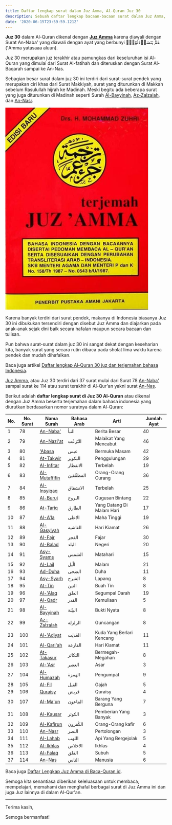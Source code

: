 ```yaml
---
title: Daftar lengkap surat dalam Juz Amma, Al-Quran Juz 30
description: Sebuah daftar lengkap bacaan-bacaan surat dalam Juz Amma, Al-Quran Juz 30 beserta terjemahan dan tafsir dalam bahasa Indonesia
date: '2020-06-15T23:59:59.121Z'
---
```


**Juz 30** dalam Al-Quran dikenal dengan **[Juz Amma](https://www.baca-quran.id/juz-amma/)** karena diawali dengan Surat An-Naba' yang diawali dengan ayat yang berbunyi عَمَّ يَتَسَاۤءَلُوْنَۚ ('Amma yatasaaa aluun).

Juz 30 merupakan juz terakhir atau pamungkas dari keseluruhan isi Al-Quran yang dimulai dari Surat Al-fatihah dan diteruskan dengan Surat Al-Baqarah sampai ke An-Nas.

Sebagian besar surat dalam juz 30 ini terdiri dari surat-surat pendek yang merupakan ciri khas dari Surat Makkiyah, surat yang diturunkan di Makkah sebelum Rasulullah hijrah ke Madinah.
Meski begitu ada beberapa surat yang juga diturunkan di Madinah seperti Surah [Al-Bayyinah](https://www.baca-quran.id/98/), [Az-Zalzalah](https://www.baca-quran.id/99/), dan [An-Nasr](https://www.baca-quran.id/110/).

![Contoh sampul buku Juz Amma yang beredar di Indonesia](juz-amma.jpg)

Karena banyak terdiri dari surat pendek, makanya di Indonesia biasanya Juz 30 ini dibukukan tersendiri dengan disebut Juz Amma dan diajarkan pada anak-anak sejak dini baik secara hafalan maupun secara bacaan dan tulisan.

Pun bahwa surat-surat dalam juz 30 ini sangat dekat dengan keseharian kita, banyak surat yang secara rutin dibaca pada sholat lima waktu karena pendek dan mudah dihafalkan.

Baca juga artikel [Daftar lengkap Al-Quran 30 juz dan terjemahan bahasa Indonesia](/2020-06-14-daftar-lengkap-surat-alquran-30-juz-dan-terjemahan-bahasa-indonesia/).

[Juz Amma](https://www.baca-quran.id/juz-amma/), atau Juz 30 terdiri dari 37 surat mulai dari Surat 78 [An-Naba'](https://www.baca-quran.id/78/) sampai surat ke 114 atau surat terakhir di Al-Qur'an yakni surat [An-Nas](https://www.baca-quran.id/114/).

Berikut adalah **daftar lengkap surat di Juz 30 Al-Quran** atau dikenal dengan Juz Amma beserta terjemahan dalam bahasa indonesia yang diurutkan berdasarkan nomor suratnya dalam Al-Quran:

| No. | No. Surat | Nama Surah                                     | Bahasa Arab | Arti                      | Jumlah Ayat |
| --- | --------- | ---------------------------------------------- | ----------- | ------------------------- | ----------- |
| 1   | 78        | [An-Naba'](https://www.baca-quran.id/78/)      | النبأ       | Berita Besar              | 40          |
| 2   | 79        | [An-Nazi'at](https://www.baca-quran.id/79/)    | النّٰزعٰت   | Malaikat Yang Mencabut    | 46          |
| 3   | 80        | ['Abasa](https://www.baca-quran.id/80/)        | عبس         | Bermuka Masam             | 42          |
| 4   | 81        | [At-Takwir](https://www.baca-quran.id/81/)     | التكوير     | Penggulungan              | 29          |
| 5   | 82        | [Al-Infitar](https://www.baca-quran.id/82/)    | الانفطار    | Terbelah                  | 19          |
| 6   | 83        | [Al-Mutaffifin](https://www.baca-quran.id/83/) | المطفّفين   | Orang-Orang Curang        | 36          |
| 7   | 84        | [Al-Insyiqaq](https://www.baca-quran.id/84/)   | الانشقاق    | Terbelah                  | 25          |
| 8   | 85        | [Al-Buruj](https://www.baca-quran.id/85/)      | البروج      | Gugusan Bintang           | 22          |
| 9   | 86        | [At-Tariq](https://www.baca-quran.id/86/)      | الطارق      | Yang Datang Di Malam Hari | 17          |
| 10  | 87        | [Al-A'la](https://www.baca-quran.id/87/)       | الاعلى      | Maha Tinggi               | 19          |
| 11  | 88        | [Al-Gasyiyah](https://www.baca-quran.id/88/)   | الغاشية     | Hari Kiamat               | 26          |
| 12  | 89        | [Al-Fajr](https://www.baca-quran.id/89/)       | الفجر       | Fajar                     | 30          |
| 13  | 90        | [Al-Balad](https://www.baca-quran.id/90/)      | البلد       | Negeri                    | 20          |
| 14  | 91        | [Asy-Syams](https://www.baca-quran.id/91/)     | الشمس       | Matahari                  | 15          |
| 15  | 92        | [Al-Lail](https://www.baca-quran.id/92/)       | الّيل       | Malam                     | 21          |
| 16  | 93        | [Ad-Duha](https://www.baca-quran.id/93/)       | الضحى       | Duha                      | 11          |
| 17  | 94        | [Asy-Syarh](https://www.baca-quran.id/94/)     | الشرح       | Lapang                    | 8           |
| 18  | 95        | [At-Tin](https://www.baca-quran.id/95/)        | التين       | Buah Tin                  | 8           |
| 19  | 96        | [Al-'Alaq](https://www.baca-quran.id/96/)      | العلق       | Segumpal Darah            | 19          |
| 20  | 97        | [Al-Qadr](https://www.baca-quran.id/97/)       | القدر       | Kemuliaan                 | 5           |
| 21  | 98        | [Al-Bayyinah](https://www.baca-quran.id/98/)   | البيّنة     | Bukti Nyata               | 8           |
| 22  | 99        | [Az-Zalzalah](https://www.baca-quran.id/99/)   | الزلزلة     | Guncangan                 | 8           |
| 23  | 100       | [Al-'Adiyat](https://www.baca-quran.id/100/)   | العٰديٰت    | Kuda Yang Berlari Kencang | 11          |
| 24  | 101       | [Al-Qari'ah](https://www.baca-quran.id/101/)   | القارعة     | Hari Kiamat               | 11          |
| 25  | 102       | [At-Takasur](https://www.baca-quran.id/102/)   | التكاثر     | Bermegah-Megahan          | 8           |
| 26  | 103       | [Al-'Asr](https://www.baca-quran.id/103/)      | العصر       | Asar                      | 3           |
| 27  | 104       | [Al-Humazah](https://www.baca-quran.id/104/)   | الهمزة      | Pengumpat                 | 9           |
| 28  | 105       | [Al-Fil](https://www.baca-quran.id/105/)       | الفيل       | Gajah                     | 5           |
| 29  | 106       | [Quraisy](https://www.baca-quran.id/106/)      | قريش        | Quraisy                   | 4           |
| 30  | 107       | [Al-Ma'un](https://www.baca-quran.id/107/)     | الماعون     | Barang Yang Berguna       | 7           |
| 31  | 108       | [Al-Kausar](https://www.baca-quran.id/108/)    | الكوثر      | Pemberian Yang Banyak     | 3           |
| 32  | 109       | [Al-Kafirun](https://www.baca-quran.id/109/)   | الكٰفرون    | Orang-Orang kafir         | 6           |
| 33  | 110       | [An-Nasr](https://www.baca-quran.id/110/)      | النصر       | Pertolongan               | 3           |
| 34  | 111       | [Al-Lahab](https://www.baca-quran.id/111/)     | اللهب       | Api Yang Bergejolak       | 5           |
| 35  | 112       | [Al-Ikhlas](https://www.baca-quran.id/112/)    | الاخلاص     | Ikhlas                    | 4           |
| 36  | 113       | [Al-Falaq](https://www.baca-quran.id/113/)     | الفلق       | Subuh                     | 5           |
| 37  | 114       | [An-Nas](https://www.baca-quran.id/114/)       | الناس       | Manusia                   | 6           |

Baca juga [Daftar Lengkap Juz Amma di Baca-Quran.id](https://www.baca-quran.id/juz-amma/).

Semoga kita senantiasa diberikan keleluasaan untuk membaca, mempelajari, memahami dan menghafal berbagai surat di Juz Amma ini dan juga Juz lainnya di dalam Al-Qur'an.

---

Terima kasih,

Semoga bermanfaat!

